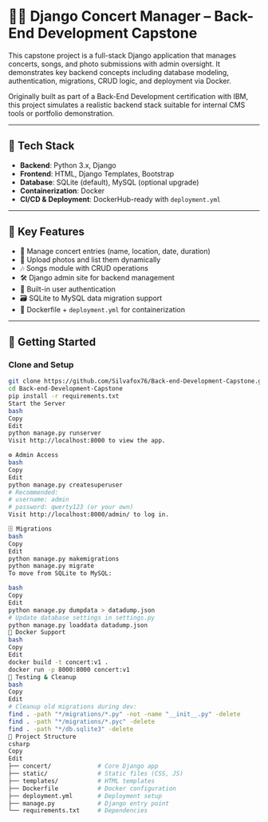 # 🎵🎤 Django Concert Manager – Back-End Development Capstone

This capstone project is a full-stack Django application that manages concerts, songs, and photo submissions with admin oversight. It demonstrates key backend concepts including database modeling, authentication, migrations, CRUD logic, and deployment via Docker.

Originally built as part of a Back-End Development certification with IBM, this project simulates a realistic backend stack suitable for internal CMS tools or portfolio demonstration.

---

## 🧰 Tech Stack

- **Backend**: Python 3.x, Django
- **Frontend**: HTML, Django Templates, Bootstrap
- **Database**: SQLite (default), MySQL (optional upgrade)
- **Containerization**: Docker
- **CI/CD & Deployment**: DockerHub-ready with `deployment.yml`

---

## 🚀 Key Features

- 🎵 Manage concert entries (name, location, date, duration)
- 📸 Upload photos and list them dynamically
- 🎶 Songs module with CRUD operations
- 🛠️ Django admin site for backend management
- 🔐 Built-in user authentication
- 🗃️ SQLite to MySQL data migration support
- 🐳 Dockerfile + `deployment.yml` for containerization

---

## 🔧 Getting Started

### Clone and Setup

```bash
git clone https://github.com/Silvafox76/Back-end-Development-Capstone.git
cd Back-end-Development-Capstone
pip install -r requirements.txt
Start the Server
bash
Copy
Edit
python manage.py runserver
Visit http://localhost:8000 to view the app.

⚙️ Admin Access
bash
Copy
Edit
python manage.py createsuperuser
# Recommended:
# username: admin
# password: qwerty123 (or your own)
Visit http://localhost:8000/admin/ to log in.

🗄️ Migrations
bash
Copy
Edit
python manage.py makemigrations
python manage.py migrate
To move from SQLite to MySQL:

bash
Copy
Edit
python manage.py dumpdata > datadump.json
# Update database settings in settings.py
python manage.py loaddata datadump.json
🐳 Docker Support
bash
Copy
Edit
docker build -t concert:v1 .
docker run -p 8000:8000 concert:v1
🧪 Testing & Cleanup
bash
Copy
Edit
# Cleanup old migrations during dev:
find . -path "*/migrations/*.py" -not -name "__init__.py" -delete
find . -path "*/migrations/*.pyc" -delete
find . -path "*/db.sqlite3" -delete
📁 Project Structure
csharp
Copy
Edit
├── concert/             # Core Django app
├── static/              # Static files (CSS, JS)
├── templates/           # HTML templates
├── Dockerfile           # Docker configuration
├── deployment.yml       # Deployment setup
├── manage.py            # Django entry point
└── requirements.txt     # Dependencies
